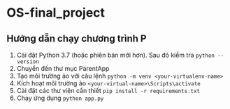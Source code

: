 # OS-final_project

## Hướng dẫn chạy chương trình P

1. Cài đặt Python 3.7 (hoặc phiên bản mới hơn). Sau đó kiểm tra `python --version`
2. Chuyển đến thư mục ParentApp
3. Tạo môi trường ảo với câu lệnh `python -m venv <your-virtualenv-name>`
4. Kích hoạt môi trường ảo `<your-virtual-name>\Scripts\activate`
5. Cài đặt các thư viện cần thiết `pip install -r requirements.txt`
6. Chạy ứng dụng `python app.py`
